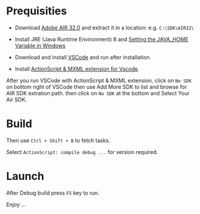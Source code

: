 # Prequisities

* Download [Adobe AIR 32.0](https://www.adobe.com/devnet/air/air-sdk-download.html) and extract it in a location: e.g. `C:\SDK\AIR32\`

* Install JRE (Java Runtime Environment) 8 and [Setting the JAVA_HOME Variable in Windows](https://confluence.atlassian.com/doc/setting-the-java_home-variable-in-windows-8895.html)
* Download and install [VSCode](https://code.visualstudio.com/download) and run after installation.
* Install [ActionScript & MXML extension for Vscode](https://marketplace.visualstudio.com/items?itemName=bowlerhatllc.vscode-nextgenas).

After you run VSCode with ActionScript & MXML extension, click on `No SDK`
on bottom right of VSCode then use Add More SDK to list and browse for
AIR SDK extration path. then click on `No SDK` at the bottom and Select
Your Air SDK.

# Build
Then use `Ctrl + Shift + B` to fetch tasks.

Select `ActionScript: compile debug ...` for version required.

# Launch
After Debug build press `F5` key to run.

Enjoy ...
